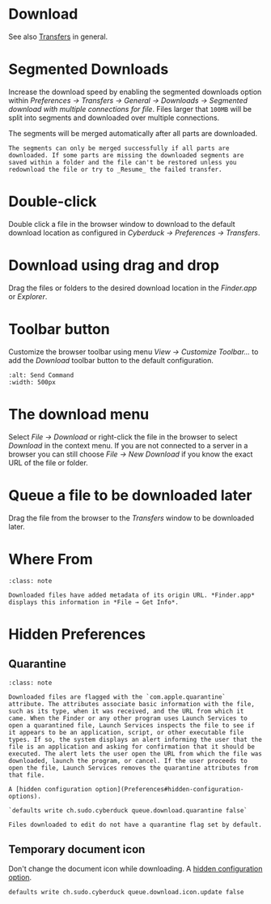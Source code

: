 Download
===

See also [Transfers](Transfer) in general.

# Segmented Downloads

Increase the download speed by enabling the segmented downloads option within *Preferences → Transfers → General → Downloads → Segmented download with multiple connections for file*. Files larger that `100MB` will be split into segments and downloaded over multiple connections.

The segments will be merged automatically after all parts are downloaded.

```{note}
The segments can only be merged successfully if all parts are downloaded. If some parts are missing the downloaded segments are saved within a folder and the file can't be restored unless you redownload the file or try to _Resume_ the failed transfer.
```

# Double-click

Double click a file in the browser window to download to the default download location as configured in *Cyberduck → Preferences → Transfers*.

# Download using drag and drop

Drag the files or folders to the desired download location in the *Finder.app* or *Explorer*.

# Toolbar button

Customize the browser toolbar using menu *View → Customize Toolbar...* to add the *Download* toolbar button to the default configuration.

```{image} _images/Download_Toolbar_Button.png
:alt: Send Command
:width: 500px
```

# The download menu

Select *File → Download* or right-click the file in the browser to select *Download* in the context menu. If you are not connected to a server in a browser you can still choose *File → New Download* if you know the exact URL of the file or folder.

# Queue a file to be downloaded later

Drag the file from the browser to the *Transfers* window to be downloaded later.

# Where From 

```{admonition} macOS only
:class: note

Downloaded files have added metadata of its origin URL. *Finder.app* displays this information in *File → Get Info*.
```

# Hidden Preferences

## Quarantine

```{admonition} macOS only
:class: note

Downloaded files are flagged with the `com.apple.quarantine` attribute. The attributes associate basic information with the file, such as its type, when it was received, and the URL from which it came. When the Finder or any other program uses Launch Services to open a quarantined file, Launch Services inspects the file to see if it appears to be an application, script, or other executable file types. If so, the system displays an alert informing the user that the file is an application and asking for confirmation that it should be executed. The alert lets the user open the URL from which the file was downloaded, launch the program, or cancel. If the user proceeds to open the file, Launch Services removes the quarantine attributes from that file.

A [hidden configuration option](Preferences#hidden-configuration-options).

`defaults write ch.sudo.cyberduck queue.download.quarantine false`

Files downloaded to edit do not have a quarantine flag set by default.
```

## Temporary document icon

Don't change the document icon while downloading. A [hidden configuration option](Preferences#hidden-configuration-option).

`defaults write ch.sudo.cyberduck queue.download.icon.update false`